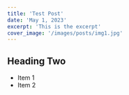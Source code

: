 ```yaml
---
title: 'Test Post'
date: 'May 1, 2023'
excerpt: 'This is the excerpt'
cover_image: '/images/posts/img1.jpg'
---
```

## Heading Two

* Item 1
* Item 2